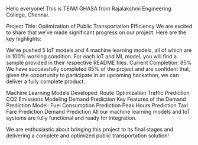 Hello everyone!
This is TEAM GHASA from Rajalakshmi Engineering College, Chennai.

Project Title: Optimization of Public Transportation Efficiency
We are excited to share that we’ve made significant progress on our project. Here are the key highlights:

We’ve pushed 5 IoT models and 4 machine learning models, all of which are in 100% working condition.
For each IoT and ML model, you will find a sample provided in their respective README files.
Current Completion: 85%
We have successfully completed 85% of the project and are confident that, given the opportunity to participate in an upcoming hackathon, we can deliver a fully complete product.

Machine Learning Models Developed:
Route Optimization
Traffic Prediction
CO2 Emissions Modeling
Demand Prediction
Key Features of the Demand Prediction Model:
Fuel Consumption Prediction
Peak Hours Prediction
Taxi Fare Prediction
Demand Prediction
All our machine learning models and IoT systems are fully functional and ready for integration.

We are enthusiastic about bringing this project to its final stages and delivering a complete and optimized public transportation solution!
